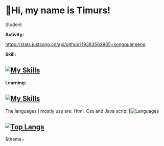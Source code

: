 # 👋Hi, my name is Timurs!
<p>Student</p>

**Activity:**

https://stats.justsong.cn/api/github?19383562965=songquanpeng

**Skill:**

## [![My Skills](https://skillicons.dev/icons?i=html,css)](https://skillicons.dev)

**Learning:**

## [![My Skills](https://skillicons.dev/icons?i=js,py)](https://skillicons.dev)

The languages I mostly use are: Html, Css and Java scrip!
[![Languages](https://github-readme-tech-stack.vercel.app/api/cards?title=Languages&fontFamily=Arial&fontWeight=bold&showBorder=false&lineCount=1&bg=%23b7ffbc&badge=%23000000&border=%23ffffff&titleColor=%23000000)
## [![Top Langs](https://github-readme-stats.vercel.app/api/top-langs/?username=19383562965)](https://github.com/19383562965/github-readme-stats)
&theme=<light>

